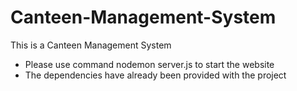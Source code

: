# Canteen-Management-System
This is a Canteen Management System

* Please use command nodemon server.js to start the website
* The dependencies have already been provided with the project
